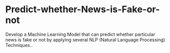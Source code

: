 # Predict-whether-News-is-Fake-or-not
Develop a Machine Learning Model that can predict whether particular news is fake or not by applying several NLP (Natural Language Processing) Techniques..
